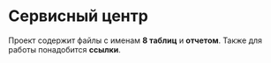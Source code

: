 # Сервисный центр
Проект содержит файлы с именам **8 таблиц** и **отчетом**. Также для работы понадобится **ссылки**.
